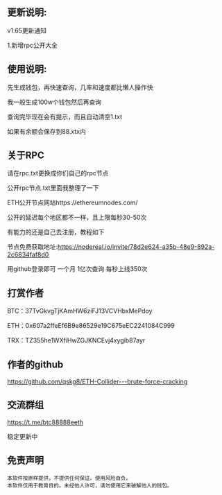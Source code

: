 ## 更新说明:

v1.65更新通知

1.新增rpc公开大全

## 使用说明:

先生成钱包，再快速查询，几率和速度都比懒人操作快

我一般生成100w个钱包然后再查询

查询完毕现在会有提示，而且自动清空1.txt      

如果有余额会保存到88.xtx内

##  关于RPC

请在rpc.txt更换成你们自己的rpc节点

公开rpc节点.txt里面我整理了一下

ETH公开节点网站https://ethereumnodes.com/

公开的延迟每个地区都不一样，且上限每秒30-50次 

有能力的还是自己去注册，教程如下

节点免费获取地址:https://nodereal.io/invite/78d2e624-a35b-48e9-892a-2c6834faf8d0

用github登录即可 一个月 1亿次查询 每秒上线350次

##  打赏作者

BTC：37TvGkvgTjKAmHW6ziFJ13VCVHbxMePdoy

ETH：0x607a2ffeEf6B9e86529e19C675eEC2241084C999

TRX：TZ355he1WXfiHwZGJKNCEvj4xygib87ayr

##  作者的github

https://github.com/qskg8/ETH-Collider---brute-force-cracking

##  交流群组

https://t.me/btc88888eeth

稳定更新中

## 免责声明

    本软件按原样提供，不提供任何保证。使用风险自负。
    本软件仅用于教育目的。未经他人许可，请勿使用它来破解他人的钱包。
